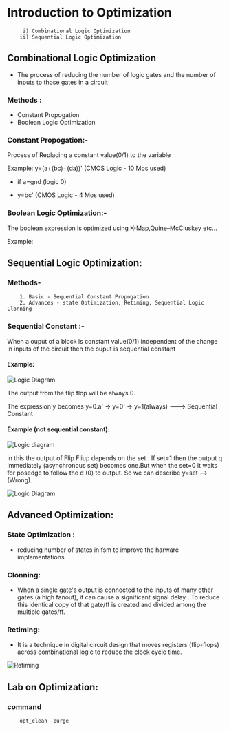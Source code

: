 
# Introduction to Optimization

         i) Combinational Logic Optimization
        ii) Sequential Logic Optimization

## Combinational Logic Optimization

- The process of reducing the number of logic gates and the number of inputs to those gates in a circuit

### Methods :
- Constant Propogation
- Boolean Logic Optimization
 

### Constant Propogation:-

Process of Replacing a constant value(0/1) to the variable 

Example: y=(a+(bc)+(da))'  (CMOS Logic - 10 Mos used)

- if a=gnd (logic 0)

-  y=bc' (CMOS Logic - 4 Mos used)

### Boolean Logic Optimization:-

The boolean expression is optimized using K-Map,Quine–McCluskey etc...

Example: 



## Sequential Logic Optimization:

### Methods-

        1. Basic - Sequential Constant Propogation
        2. Advances - state Optimization, Retiming, Sequential Logic Clonning
### Sequential Constant :-

When a ouput of a block is constant value(0/1) independent of the change in inputs of the circuit then the ouput is sequential constant 

#### Example:

![Logic Diagram](diagram.png)

The output from the flip flop will be always 0.

The expression y becomes  y=0.a' -> y=0' -> y=1(always) ---> Sequential Constant

#### Example (not sequential constant):

![ Logic diagram ](diagram.png)

in this the output of Flip Fliup depends on the set . If set=1 then the output q immediately (asynchronous set) becomes one.But when the set=0 it waits for posedge to follow the d (0) to output. So we can describe y=set -->(Wrong). 

![Logic Diagram ](wave.png)


## Advanced Optimization:

### State Optimization : 
- reducing number of states in fsm to improve the harware implementations

### Clonning:      
-  When a single gate's output is connected to the inputs of many other gates (a high fanout), it can cause a significant signal delay . To reduce this identical copy of that gate/ff is created and divided among the multiple gates/ff.

### Retiming:
-  It is a technique in digital circuit design that moves registers (flip-flops) across combinational logic to reduce the clock cycle time.

![Retiming](img)

## Lab on Optimization:

### command
        opt_clean -purge
